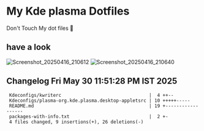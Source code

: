# My Kde plasma Dotfiles
  Don't Touch My dot files 🙂
 
## have a look
![Screenshot_20250416_210612](https://github.com/user-attachments/assets/650244d5-776e-4b31-96fb-10811a3cfa27)
![Screenshot_20250416_210640](https://github.com/user-attachments/assets/07fac3d3-7ce1-4f10-ad4c-1ffa33ed7e84)
 
## Changelog Fri May 30 11:51:28 PM IST 2025
```
 Kdeconfigs/kwriterc                                |  4 ++--
 Kdeconfigs/plasma-org.kde.plasma.desktop-appletsrc | 10 +++++-----
 README.md                                          | 19 +------------------
 packages-with-info.txt                             |  2 +-
 4 files changed, 9 insertions(+), 26 deletions(-)
```
 

